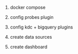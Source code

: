 1) docker compose

2) config probes plugin

3) config kdc + bigquery plugins

4) create data sources

5) create dashboard